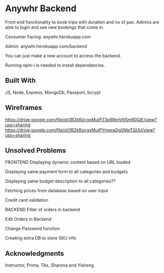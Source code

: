 # Anywhr Backend

Front end functionality to book trips with duration and no of pax. Admins are able to login and see new bookings that come in. 

Consumer Facing: anywhr.herokuapp.com

Admin: anywhr.herokuapp.com/backend

You can just make a new account to access the backend. 

Running npm-i is needed to install dependencies. 

## Built With

JS, Node, Express, MongoDb, Passport, bcrypt

## Wireframes

https://drive.google.com/file/d/0B2kRzcgxMutPZ3p6NmV6SmR0QlE/view?usp=sharing
https://drive.google.com/file/d/0B2kRzcgxMutPYmpraGg5NlpTQUU/view?usp=sharing

## Unsolved Problems

FRONTEND
Displaying dynamic content based on URL loaded

Displaying same payment form to all categories and budgets

Displaying same budget description to all categories??

Fetching prices from database based on user input

Credit card validation

BACKEND
Filter of orders in backend

Edit Orders in Backend

Change Password function

Creating extra DB to store SKU info 

## Acknowledgments
Instructor, Prima, TAs, Sharona and Yisheng

